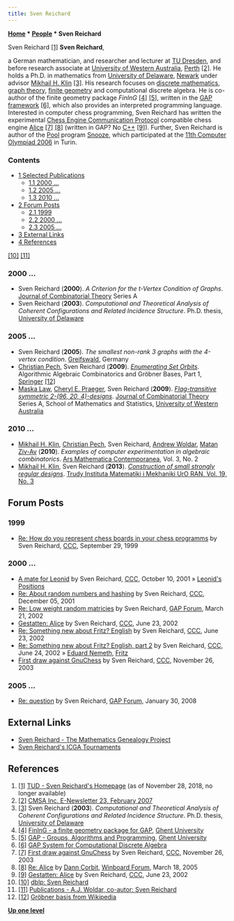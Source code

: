 ```yaml
---
title: Sven Reichard
---
```

**[Home](Home "Home") \* [People](People "People") \* Sven Reichard**



 [](File:Portrait_sven_reichard.jpg) Sven Reichard <a id="cite-note-1" href="#cite-ref-1">[1]</a> 
**Sven Reichard**,  

a German mathematician, and researcher and lecturer at [TU Dresden](https://en.wikipedia.org/wiki/Dresden_University_of_Technology), and before research associate at [University of Western Australia](https://en.wikipedia.org/wiki/University_of_Western_Australia), [Perth](https://en.wikipedia.org/wiki/Perth,_Western_Australia) <a id="cite-note-2" href="#cite-ref-2">[2]</a>. 
He holds a Ph.D. in mathematics from [University of Delaware](https://en.wikipedia.org/wiki/University_of_Delaware), [Newark](https://en.wikipedia.org/wiki/Newark,_Delaware) under advisor [Mikhail H. Klin](Mathematician#MHKlin "Mathematician") <a id="cite-note-3" href="#cite-ref-3">[3]</a>. 
His research focuses on [discrete mathematics](https://en.wikipedia.org/wiki/Discrete_mathematics), [graph theory](https://en.wikipedia.org/wiki/Graph_theory), [finite geometry](https://en.wikipedia.org/wiki/Finite_geometry) and computational discrete algebra. 
He is co-author of the finite geometry package *FinInG* <a id="cite-note-4" href="#cite-ref-4">[4]</a> <a id="cite-note-5" href="#cite-ref-5">[5]</a>, written in the [GAP framework](https://en.wikipedia.org/wiki/GAP_computer_algebra_system) <a id="cite-note-6" href="#cite-ref-6">[6]</a>, 
which also provides an interpreted programming language. Interested in computer chess programming, Sven Reichard has written the experimental [Chess Engine Communication Protocol](Chess_Engine_Communication_Protocol "Chess Engine Communication Protocol") compatible chess engine [Alice](Alice "Alice") <a id="cite-note-7" href="#cite-ref-7">[7]</a> <a id="cite-note-8" href="#cite-ref-8">[8]</a> (written in GAP? No [C++](Cpp "Cpp") <a id="cite-note-9" href="#cite-ref-9">[9]</a>). 
Further, Sven Reichard is author of the [Pool](index.php?title=Pool&action=edit&redlink=1 "Pool (page does not exist)") program [Snooze](https://www.game-ai-forum.org/icga-tournaments/program.php?id=248), which participated at the [11th Computer Olympiad 2006](11th_Computer_Olympiad#Pool "11th Computer Olympiad") in Turin. 



### Contents


* [1 Selected Publications](#selected-publications)
	+ [1.1 2000 ...](#2000-...)
	+ [1.2 2005 ...](#2005-...)
	+ [1.3 2010 ...](#2010-...)
* [2 Forum Posts](#forum-posts)
	+ [2.1 1999](#1999)
	+ [2.2 2000 ...](#2000-...-2)
	+ [2.3 2005 ...](#2005-...-2)
* [3 External Links](#external-links)
* [4 References](#references)






<a id="cite-note-10" href="#cite-ref-10">[10]</a> <a id="cite-note-11" href="#cite-ref-11">[11]</a>



### 2000 ...


* Sven Reichard (**2000**). *A Criterion for the t-Vertex Condition of Graphs*. [Journal of Combinatorial Theory](https://en.wikipedia.org/wiki/Journal_of_Combinatorial_Theory) Series A
* Sven Reichard (**2003**). *Computational and Theoretical Analysis of Coherent Configurations and Related Incidence Structure*. Ph.D. thesis, [University of Delaware](https://en.wikipedia.org/wiki/University_of_Delaware)


### 2005 ...


* Sven Reichard (**2005**). *The smallest non-rank 3 graphs with the 4-vertex condition*. [Greifswald](https://en.wikipedia.org/wiki/Greifswald), Germany
* [Christian Pech](Mathematician#CPech "Mathematician"), Sven Reichard (**2009**). *[Enumerating Set Orbits](http://www.springerlink.com/content/g128381388m10057/)*. Algorithmic Algebraic Combinatorics and Gröbner Bases, Part 1, [Springer](https://en.wikipedia.org/wiki/Springer_Science%2BBusiness_Media) <a id="cite-note-12" href="#cite-ref-12">[12]</a>
* [Maska Law](http://www.arnetminer.org/viewperson.do?naid=1445143&name=Maska%2520Law), [Cheryl E. Praeger](http://www.agnesscott.edu/lriddle/women/praeger.htm), Sven Reichard (**2009**). *[Flag-transitive symmetric 2-(96, 20, 4)-designs](http://dl.acm.org/citation.cfm?id=1531146)*. [Journal of Combinatorial Theory](https://en.wikipedia.org/wiki/Journal_of_Combinatorial_Theory) Series A, School of Mathematics and Statistics, [University of Western Australia](https://en.wikipedia.org/wiki/University_of_Western_Australia)


### 2010 ...


* [Mikhail H. Klin](Mathematician#MHKlin "Mathematician"), [Christian Pech](Mathematician#CPech "Mathematician"), Sven Reichard, [Andrew Woldar](http://www41.homepage.villanova.edu/andrew.woldar/), [Matan Ziv-Av](http://www.cs.bgu.ac.il/~zivav/) (**2010**). *Examples of computer experimentation in algebraic combinatorics*. [Ars Mathematica Contemporanea](https://en.wikipedia.org/wiki/Ars_Mathematica_Contemporanea), Vol. 3, No. 2
* [Mikhail H. Klin](Mathematician#MHKlin "Mathematician"), Sven Reichard (**2013**). *[Construction of small strongly regular designs](http://www.mathnet.ru/php/archive.phtml?wshow=paper&jrnid=timm&paperid=974&option_lang=eng)*. [Trudy Instituta Matematiki i Mekhaniki UrO RAN, Vol. 19, No. 3](http://www.mathnet.ru/php/archive.phtml?jrnid=timm&wshow=issue&year=2013&volume=19&volume_alt=&issue=3&issue_alt=&option_lang=eng)


## Forum Posts


### 1999


* [Re: How do you represent chess boards in your chess programms](https://www.stmintz.com/ccc/index.php?id=71016) by Sven Reichard, [CCC](CCC "CCC"), September 29, 1999


### 2000 ...


* [A mate for Leonid](https://www.stmintz.com/ccc/index.php?id=192655) by Sven Reichard, [CCC](CCC "CCC"), October 10, 2001 » [Leonid's Positions](Test-Positions#Leonid "Test-Positions")
* [Re: About random numbers and hashing](https://www.stmintz.com/ccc/index.php?id=200622) by Sven Reichard, [CCC](CCC "CCC"), December 05, 2001
* [Re: Low weight random matricies](http://www.gap-system.org/ForumArchive/Reichard.1/Sven.1/gap_foru.1/1.html) by Sven Reichard, [GAP Forum](http://www.gap-system.org/Contacts/Forum/forum.html), March 21, 2002
* [Gestatten: Alice](https://www.stmintz.com/ccc/index.php?id=237077) by Sven Reichard, [CCC](CCC "CCC"), June 23, 2002
* [Re: Something new about Fritz? English](https://www.stmintz.com/ccc/index.php?id=237094) by Sven Reichard, [CCC](CCC "CCC"), June 23, 2002
* [Re: Something new about Fritz? English, part 2](https://www.stmintz.com/ccc/index.php?id=237195) by Sven Reichard, [CCC](CCC "CCC"), June 24, 2002 » [Eduard Nemeth](index.php?title=Eduard_Nemeth&action=edit&redlink=1 "Eduard Nemeth (page does not exist)"), [Fritz](Fritz "Fritz")
* [First draw against GnuChess](https://www.stmintz.com/ccc/index.php?id=330725) by Sven Reichard, [CCC](CCC "CCC"), November 26, 2003


### 2005 ...


* [Re: question](http://mail.gap-system.org/pipermail/forum/2008/002061.html) by Sven Reichard, [GAP Forum](http://www.gap-system.org/Contacts/Forum/forum.html), January 30, 2008


## External Links


* [Sven Reichard - The Mathematics Genealogy Project](https://www.genealogy.math.ndsu.nodak.edu/id.php?id=194072)
* [Sven Reichard's ICGA Tournaments](https://www.game-ai-forum.org/icga-tournaments/person.php?id=234)


## References


1. <a id="cite-ref-1" href="#cite-note-1">[1]</a> [TUD - Sven Reichard's Homepage](http://tu-dresden.de/Members/sven.reichard/index_html/document_view?set_language=en) (as of November 28, 2018, no longer available)
2. <a id="cite-ref-2" href="#cite-note-2">[2]</a> [CMSA Inc. E-Newsletter 23, February 2007](https://www.math.auckland.ac.nz/~eloz002/cmsa/OldLetters/cmsa-newsletter23.html#Sven)
3. <a id="cite-ref-3" href="#cite-note-3">[3]</a> Sven Reichard (**2003**). *Computational and Theoretical Analysis of Coherent Configurations and Related Incidence Structure*. Ph.D. thesis, [University of Delaware](https://en.wikipedia.org/wiki/University_of_Delaware)
4. <a id="cite-ref-4" href="#cite-note-4">[4]</a> [FinInG - a finite geometry package for GAP](http://cage.ugent.be/geometry/fining.php), [Ghent University](https://en.wikipedia.org/wiki/Ghent_University)
5. <a id="cite-ref-5" href="#cite-note-5">[5]</a> [GAP - Groups, Algorithms and Programming](http://cage.ugent.be/geometry/software.php), [Ghent University](https://en.wikipedia.org/wiki/Ghent_University)
6. <a id="cite-ref-6" href="#cite-note-6">[6]</a> [GAP System for Computational Discrete Algebra](http://www.gap-system.org/)
7. <a id="cite-ref-7" href="#cite-note-7">[7]</a> [First draw against GnuChess](https://www.stmintz.com/ccc/index.php?id=330725) by Sven Reichard, [CCC](CCC "CCC"), November 26, 2003
8. <a id="cite-ref-8" href="#cite-note-8">[8]</a> [Re: Alice](http://www.open-aurec.com/wbforum/viewtopic.php?f=2&t=2001#p9437) by [Dann Corbit](Dann_Corbit "Dann Corbit"), [Winboard Forum](Computer_Chess_Forums "Computer Chess Forums"), March 18, 2005
9. <a id="cite-ref-9" href="#cite-note-9">[9]</a> [Gestatten: Alice](https://www.stmintz.com/ccc/index.php?id=237077) by Sven Reichard, [CCC](CCC "CCC"), June 23, 2002
10. <a id="cite-ref-10" href="#cite-note-10">[10]</a> [dblp: Sven Reichard](https://dblp.uni-trier.de/pers/hd/r/Reichard:Sven.html)
11. <a id="cite-ref-11" href="#cite-note-11">[11]</a> [Publications - A.J. Woldar, co-autor: Sven Reichard](http://www41.homepage.villanova.edu/andrew.woldar/publications.htm#Reichard)
12. <a id="cite-ref-12" href="#cite-note-12">[12]</a> [Gröbner basis from Wikipedia](https://en.wikipedia.org/wiki/Gr%C3%B6bner_basis)

**[Up one level](People "People")**







 
